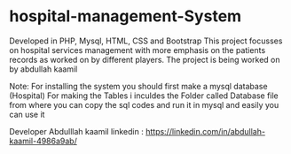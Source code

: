 # hospital-management-System 
Developed in PHP, Mysql, HTML, CSS and Bootstrap
This project focusses on hospital services management with more emphasis on the patients records as worked on by different
players.
The project is being worked on by abdullah kaamil 

Note: For installing the system you should first make a mysql database (Hospital) 
For making the Tables i inculdes the Folder called Database file from where you can copy the sql codes and run it in mysql and easily you can use it 


Developer Abdulllah kaamil 
linkedin : https://linkedin.com/in/abdullah-kaamil-4986a9ab/